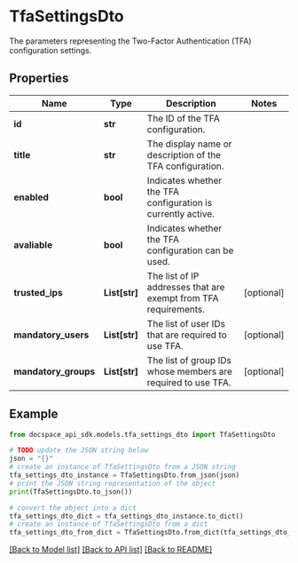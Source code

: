 # TfaSettingsDto
The parameters representing the Two-Factor Authentication (TFA) configuration settings.

## Properties

Name | Type | Description | Notes
------------ | ------------- | ------------- | -------------
**id** | **str** | The ID of the TFA configuration. | 
**title** | **str** | The display name or description of the TFA configuration. | 
**enabled** | **bool** | Indicates whether the TFA configuration is currently active. | 
**avaliable** | **bool** | Indicates whether the TFA configuration can be used. | 
**trusted_ips** | **List[str]** | The list of IP addresses that are exempt from TFA requirements. | [optional] 
**mandatory_users** | **List[str]** | The list of user IDs that are required to use TFA. | [optional] 
**mandatory_groups** | **List[str]** | The list of group IDs whose members are required to use TFA. | [optional] 

## Example

```python
from docspace_api_sdk.models.tfa_settings_dto import TfaSettingsDto

# TODO update the JSON string below
json = "{}"
# create an instance of TfaSettingsDto from a JSON string
tfa_settings_dto_instance = TfaSettingsDto.from_json(json)
# print the JSON string representation of the object
print(TfaSettingsDto.to_json())

# convert the object into a dict
tfa_settings_dto_dict = tfa_settings_dto_instance.to_dict()
# create an instance of TfaSettingsDto from a dict
tfa_settings_dto_from_dict = TfaSettingsDto.from_dict(tfa_settings_dto_dict)
```
[[Back to Model list]](../README.md#documentation-for-models) [[Back to API list]](../README.md#documentation-for-api-endpoints) [[Back to README]](../README.md)


